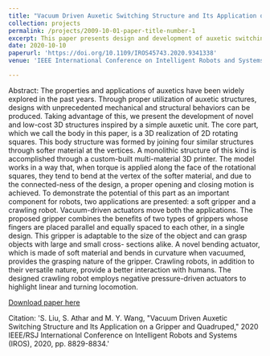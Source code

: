 ```yaml
---
title: "Vacuum Driven Auxetic Switching Structure and Its Application on a Gripper and Quadruped"
collection: projects
permalink: /projects/2009-10-01-paper-title-number-1
excerpt: This paper presents design and development of auxetic switching units that can be used to create novel robotic application. To testify the functionality soft rotary actuators are combined with the Auxetics to create robotic parts.
date: 2020-10-10
paperurl: 'https://doi.org/10.1109/IROS45743.2020.9341338'
venue: 'IEEE International Conference on Intelligent Robots and Systems'

---
```

Abstract:
The properties and applications of auxetics have been widely explored in the past years. Through proper utilization of auxetic structures, designs with unprecedented mechanical and structural behaviors can be produced. Taking advantage of this, we present the development of novel and low-cost 3D structures inspired by a simple auxetic unit. The core part, which we call the body in this paper, is a 3D realization of 2D rotating squares. This body structure was formed by joining four similar structures through softer material at the vertices. A monolithic structure of this kind is accomplished through a custom-built multi-material 3D printer. The model works in a way that, when torque is applied along the face of the rotational squares, they tend to bend at the vertex of the softer material, and due to the connected-ness of the design, a proper opening and closing motion is achieved. To demonstrate the potential of this part as an important component for robots, two applications are presented: a soft gripper and a crawling robot. Vacuum-driven actuators move both the applications. The proposed gripper combines the benefits of two types of grippers whose fingers are placed parallel and equally spaced to each other, in a single design. This gripper is adaptable to the size of the object and can grasp objects with large and small cross- sections alike. A novel bending actuator, which is made of soft material and bends in curvature when vacuumed, provides the grasping nature of the gripper. Crawling robots, in addition to their versatile nature, provide a better interaction with humans. The designed crawling robot employs negative pressure-driven actuators to highlight linear and turning locomotion.

[Download paper here](https://doi.org/10.1109/IROS45743.2020.9341338)

Citation: 'S. Liu, S. Athar and M. Y. Wang, "Vacuum Driven Auxetic Switching Structure and Its Application on a Gripper and Quadruped," 2020 IEEE/RSJ International Conference on Intelligent Robots and Systems (IROS), 2020, pp. 8829-8834.'

